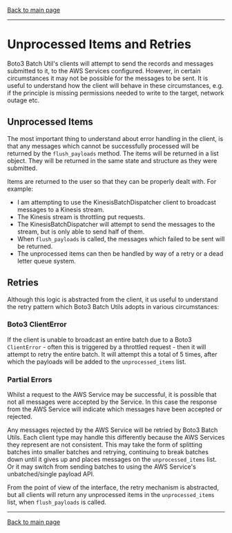 [Back to main page](https://g-farrow.github.io/boto3_batch_utils)

---------------------------

# Unprocessed Items and Retries
Boto3 Batch Util's clients will attempt to send the records and messages submitted to it, to the AWS Services 
configured. However, in certain circumstances it may not be possible for the messages to be sent. It is useful to 
understand how the client will behave in these circumstances, e.g. if the principle is missing permissions needed to 
write to the target, network outage etc.

## Unprocessed Items
The most important thing to understand about error handling in the client, is that any messages which cannot be 
successfully processed will be returned by the `flush_payloads` method. The items will be returned in a list object.
They will be returned in the same state and structure as they were submitted.

Items are returned to the user so that they can be properly dealt with. For example:
* I am attempting to use the KinesisBatchDispatcher client to broadcast messages to a Kinesis stream.
* The Kinesis stream is throttling put requests.
* The KinesisBatchDispatcher will attempt to send the messages to the stream, but is only able to send half of them.
* When `flush_payloads` is called, the messages which failed to be sent will be returned.
* The unprocessed items can then be handled by way of a retry or a dead letter queue system.

## Retries
Although this logic is abstracted from the client, it us useful to understand the retry pattern which Boto3 Batch Utils
adopts in various circumstances:

### Boto3 ClientError
If the client is unable to broadcast an entire batch due to a Boto3 `ClientError` - often this is triggered by a 
throttled request - then it will attempt to retry the entire batch. It will attempt this a total of 5 times, after which
the payloads will be added to the `unprocessed_items` list.

### Partial Errors
Whilst a request to the AWS Service may be successful, it is possible that not all messages were accepted by the 
Service. In this case the response from the AWS Service will indicate which messages have been accepted or rejected.

Any messages rejected by the AWS Service will be retried by Boto3 Batch Utils. Each client type may handle this 
differently because the AWS Services they represent are not consistent. This may take the form of splitting batches into
smaller batches and retrying, continuing to break batches down until it gives up and places messages on the 
`unprocessed_items` list. Or it may switch from sending batches to using the AWS Service's unbatched/single payload API.

From the point of view of the interface, the retry mechanism is abstracted, but all clients will return any unprocessed
items in the `unprocessed_items` list, when `flush_payloads` is called.


---------------------------
[Back to main page](https://g-farrow.github.io/boto3_batch_utils)